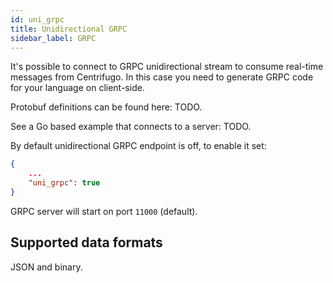 ```yaml
---
id: uni_grpc
title: Unidirectional GRPC
sidebar_label: GRPC
---
```


It's possible to connect to GRPC unidirectional stream to consume real-time messages from Centrifugo. In this case you need to generate GRPC code for your language on client-side.

Protobuf definitions can be found here: TODO.

See a Go based example that connects to a server: TODO.

By default unidirectional GRPC endpoint is off, to enable it set:

```json title="config.json"
{
    ...
    "uni_grpc": true
}
```

GRPC server will start on port `11000` (default).

## Supported data formats

JSON and binary.
